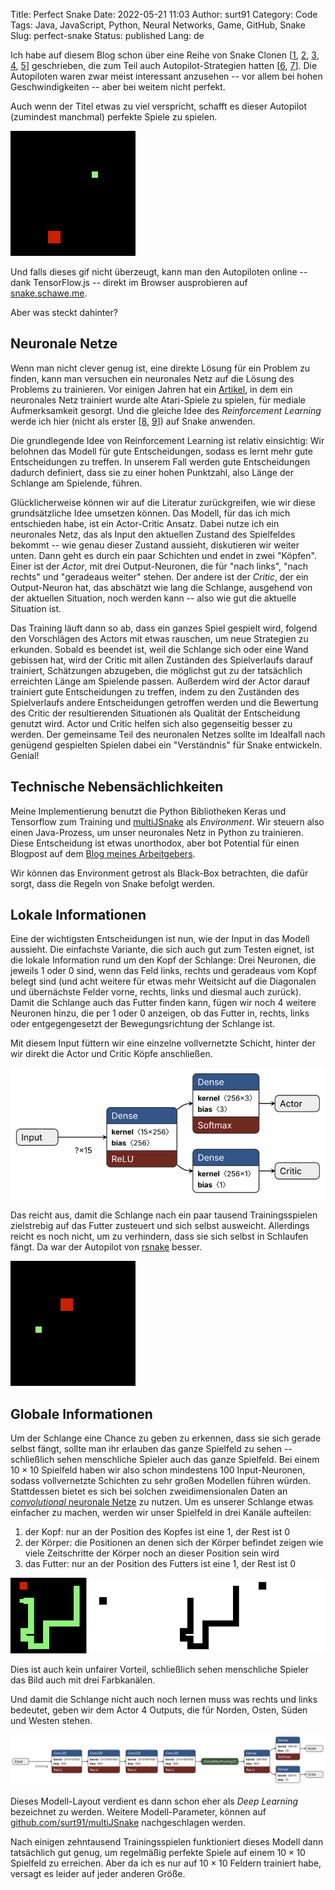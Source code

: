 Title: Perfect Snake
Date: 2022-05-21 11:03
Author: surt91
Category: Code
Tags: Java, JavaScript, Python, Neural Networks, Game, GitHub, Snake
Slug: perfect-snake
Status: published
Lang: de

Ich habe auf diesem Blog schon über eine Reihe von Snake Clonen [[1]({filename}/snake.md), [2]({filename}/msnake.md), [3]({filename}/jsnake.md), [4]({filename}/restfulsnake.md), [5]({filename}/multijsnake.md)] geschrieben, die zum Teil auch Autopilot-Strategien hatten [[6]({filename}/pysnake.md), [7]({filename}/rsnake.md)].
Die Autopiloten waren zwar meist interessant anzusehen -- vor allem bei hohen Geschwindigkeiten -- aber bei weitem nicht perfekt.

Auch wenn der Titel etwas zu viel verspricht, schafft es dieser Autopilot (zumindest manchmal) perfekte Spiele zu spielen.

![Eine perfekte Partie Snake](/img/perfectsnake.gif)

Und falls dieses gif nicht überzeugt, kann man den Autopiloten online
-- dank TensorFlow.js -- direkt im Browser ausprobieren auf [snake.schawe.me](https://snake.schawe.me/).

Aber was steckt dahinter?

## Neuronale Netze

Wenn man nicht clever genug ist, eine direkte Lösung für ein Problem zu finden, kann man
versuchen ein neuronales Netz auf die Lösung des Problems zu trainieren. Vor einigen Jahren
hat ein [Artikel](https://arxiv.org/abs/1312.5602), in dem ein neuronales Netz trainiert
wurde alte Atari-Spiele zu spielen, für mediale Aufmerksamkeit gesorgt. Und die gleiche
Idee des *Reinforcement Learning* werde ich hier (nicht als erster
[[8](https://github.com/pawel-kieliszczyk/snake-reinforcement-learning),
[9](https://towardsdatascience.com/learning-to-play-snake-at-1-million-fps-4aae8d36d2f1)])
auf Snake anwenden.

Die grundlegende Idee von Reinforcement Learning ist relativ einsichtig: Wir belohnen
das Modell für gute Entscheidungen, sodass es lernt mehr gute Entscheidungen zu treffen.
In unserem Fall werden gute Entscheidungen dadurch definiert, dass sie zu einer
hohen Punktzahl, also Länge der Schlange am Spielende, führen.

Glücklicherweise können wir auf die Literatur zurückgreifen, wie wir diese grundsätzliche
Idee umsetzen können. Das Modell, für das ich mich entschieden habe, ist ein Actor-Critic
Ansatz. Dabei nutze ich ein neuronales Netz, das als Input den aktuellen Zustand des
Spielfeldes bekommt -- wie genau dieser Zustand aussieht, diskutieren wir weiter unten.
Dann geht es durch ein paar Schichten und endet in zwei "Köpfen". Einer ist der *Actor*,
mit drei Output-Neuronen, die für "nach links", "nach rechts" und "geradeaus weiter" stehen.
Der andere ist der *Critic*, der ein Output-Neuron hat, das abschätzt wie lang die
Schlange, ausgehend von der aktuellen Situation, noch werden kann -- also wie gut die aktuelle
Situation ist.

Das Training läuft dann so ab, dass ein ganzes Spiel gespielt wird, folgend den Vorschlägen
des Actors mit etwas rauschen, um neue Strategien zu erkunden. Sobald es beendet ist, weil
die Schlange sich oder eine Wand gebissen hat, wird
der Critic mit allen Zuständen des Spielverlaufs darauf trainiert, Schätzungen
abzugeben, die möglichst gut zu der tatsächlich erreichten Länge am Spielende passen.
Außerdem wird der Actor darauf trainiert gute Entscheidungen zu treffen, indem zu den
Zuständen des Spielverlaufs andere Entscheidungen getroffen werden und die Bewertung
des Critic der resultierenden Situationen als Qualität der Entscheidung genutzt wird.
Actor und Critic helfen sich also gegenseitig besser zu werden.
Der gemeinsame Teil des neuronalen Netzes sollte im Idealfall nach genügend gespielten
Spielen dabei ein "Verständnis" für Snake entwickeln.  Genial!

## Technische Nebensächlichkeiten

Meine Implementierung benutzt die Python Bibliotheken Keras und Tensorflow zum Training
und [multiJSnake]({filename}/multijsnake.md) als *Environment*. Wir steuern also einen
Java-Prozess, um unser neuronales Netz in Python zu trainieren.
Diese Entscheidung ist etwas unorthodox, aber bot Potential für einen Blogpost auf dem
[Blog meines Arbeitgebers](https://blog.codecentric.de/2021/11/java-klassen-python/).

Wir können das Environment getrost als Black-Box betrachten, die dafür sorgt, dass die Regeln
von Snake befolgt werden.

## Lokale Informationen

Eine der wichtigsten Entscheidungen ist nun, wie der Input in das Modell aussieht.
Die einfachste Variante, die sich auch gut zum Testen eignet, ist die lokale
Information rund um den Kopf der Schlange: Drei Neuronen, die jeweils 1 oder 0 sind,
wenn das Feld links, rechts und geradeaus vom Kopf belegt sind (und acht weitere für
etwas mehr Weitsicht auf die Diagonalen und übernächste Felder vorne, rechts, links und
diesmal auch zurück). Damit die Schlange
auch das Futter finden kann, fügen wir noch 4 weitere Neuronen hinzu, die per 1 oder 0
anzeigen, ob das Futter in, rechts, links oder entgegengesetzt der Bewegungsrichtung
der Schlange ist.

Mit diesem Input füttern wir eine einzelne vollvernetzte Schicht, hinter der wir
direkt die Actor und Critic Köpfe anschließen.

![Layout des neuronalen Netzes mit lokaler Information (Visualisierung: netron)](/img/nn_local.svg)

Das reicht aus, damit die Schlange nach ein paar tausend Trainingsspielen zielstrebig auf das Futter
zusteuert und sich selbst ausweicht. Allerdings reicht es noch nicht, um zu verhindern,
dass sie sich selbst in Schlaufen fängt. Da war der Autopilot von
[rsnake]({filename}/rsnake.md) besser.

![Ein paar Spiele mit lokaler Information](/img/nn_local_game.gif)

## Globale Informationen

Um der Schlange eine Chance zu geben zu erkennen, dass sie sich gerade selbst fängt,
sollte man ihr erlauben das ganze Spielfeld zu sehen -- schließlich sehen menschliche
Spieler auch das ganze Spielfeld. Bei einem $10 \times 10$ Spielfeld haben wir also
schon mindestens 100 Input-Neuronen, sodass vollvernetzte Schichten zu sehr großen
Modellen führen würden. Stattdessen bietet es sich bei solchen zweidimensionalen
Daten an [*convolutional* neuronale Netze](https://en.wikipedia.org/wiki/Convolutional_neural_network)
zu nutzen. Um es unserer Schlange etwas einfacher zu machen, werden wir unser Spielfeld
in drei Kanäle aufteilen:

1. der Kopf: nur an der Position des Kopfes ist eine 1, der Rest ist 0
2. der Körper: die Positionen an denen sich der Körper befindet zeigen wie viele Zeitschritte der Körper noch an dieser Position sein wird
3. das Futter: nur an der Position des Futters ist eine 1, der Rest ist 0

![Was ein Mensch sieht und was wir unserem neuronalen Netz zeigen](/img/nn_snake_channels.png)

Dies ist auch kein unfairer Vorteil, schließlich sehen menschliche Spieler das Bild auch
mit drei Farbkanälen.

Und damit die Schlange nicht auch noch lernen muss was rechts und links bedeutet,
geben wir dem Actor 4 Outputs, die für Norden, Osten, Süden und Westen stehen.

![Layout des Convolutional-Neural-Networks (Visualisierung: netron)](/img/nn_global.svg)

Dieses Modell-Layout verdient es dann schon eher als *Deep Learning* bezeichnet zu werden.
Weitere Modell-Parameter, können auf [github.com/surt91/multiJSnake](https://github.com/surt91/multiJSnake)
nachgeschlagen werden.

Nach einigen zehntausend Trainingsspielen funktioniert dieses Modell dann
tatsächlich gut genug, um regelmäßig perfekte Spiele auf einem
$10 \times 10$ Spielfeld zu erreichen. Aber da ich es nur auf  $10 \times 10$
Feldern trainiert habe, versagt es leider auf jeder anderen Größe.
